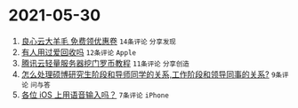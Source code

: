 # 2021-05-30

1. [良心云大羊毛 免费领优惠卷](https://www.v2ex.com/t/780101) `14条评论` `分享发现`
1. [有人用过爱回收吗](https://www.v2ex.com/t/780117) `12条评论` `Apple`
1. [腾讯云轻量服务器挖门罗币教程](https://www.v2ex.com/t/780105) `11条评论` `分享创造`
1. [怎么处理硕博研究生阶段和导师同学的关系,工作阶段和领导同事的关系?](https://www.v2ex.com/t/780104) `9条评论` `问与答`
1. [各位 iOS 上用语音输入吗？](https://www.v2ex.com/t/780111) `7条评论` `iPhone`
